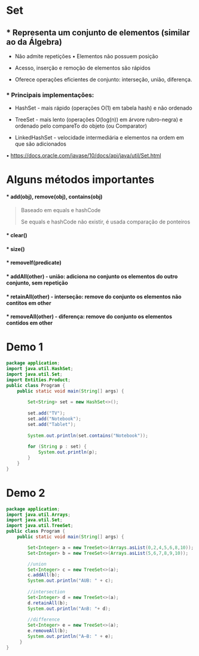 # Set
## * Representa um conjunto de elementos (similar ao da Álgebra) 

* Não admite repetições • Elementos não possuem posição

* Acesso, inserção e remoção de elementos são rápidos 

* Oferece operações eficientes de conjunto: interseção, união, diferença. 

### * Principais implementações: 

* HashSet - mais rápido (operações O(1) em tabela hash) e não ordenado 

* TreeSet - mais lento (operações O(log(n)) em árvore rubro-negra) e ordenado pelo compareTo do objeto (ou Comparator) 

* LinkedHashSet - velocidade intermediária e elementos na ordem em que são adicionados

• https://docs.oracle.com/javase/10/docs/api/java/util/Set.html

# Alguns métodos importantes
#### * add(obj), remove(obj), contains(obj)    
> Baseado em equals e hashCode
>
>Se equals e hashCode não existir, é usada comparação de ponteiros
#### * clear()
#### * size()
#### * removeIf(predicate)
#### * addAll(other) - união: adiciona no conjunto os elementos do outro conjunto, sem repetição
#### * retainAll(other) - interseção: remove do conjunto os elementos não contitos em other
#### * removeAll(other) - diferença: remove do conjunto os elementos contidos em other

# Demo 1
```java
package application;
import java.util.HashSet;
import java.util.Set;
import Entities.Product;
public class Program {
    public static void main(String[] args) {
       
        Set<String> set = new HashSet<>();
        
        set.add("TV");
        set.add("Notebook");
        set.add("Tablet");
        
        System.out.println(set.contains("Notebook"));
        
        for (String p : set) {
            System.out.println(p);
        }
    }
}
```
# Demo 2
```java
package application;
import java.util.Arrays;
import java.util.Set;
import java.util.TreeSet;
public class Program {
    public static void main(String[] args) {

        Set<Integer> a = new TreeSet<>(Arrays.asList(0,2,4,5,6,8,10));
        Set<Integer> b = new TreeSet<>(Arrays.asList(5,6,7,8,9,10));

        //union
        Set<Integer> c = new TreeSet<>(a);
        c.addAll(b);
        System.out.println("AUB: " + c);
        
        //intersection
        Set<Integer> d = new TreeSet<>(a);
        d.retainAll(b);
        System.out.println("A∩B: "+ d);
        
        //difference
        Set<Integer> e = new TreeSet<>(a);
        e.removeAll(b);
        System.out.println("A–B: " + e);
     }
}
```
